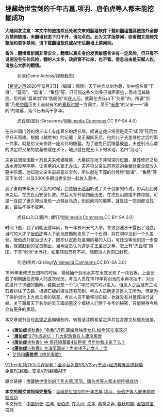  <h2>埋藏绝世宝剑的千年古墓,项羽、唐伯虎等人都未能挖掘成功</h2> <p class="notice"><b>大陆网友注意：本文中的链接除此处和文末的<a href="https://github.com/bannedbook/fanqiang" >翻墙</a>软件下载和<a href="https://github.com/killgcd/justmysocks/blob/master/README.md">翻墙推荐</a>链接外全部为禁网链接，未翻墙状态下打不开，请勿点击。此为文字版禁闻，欲看图文视频完整版和更多禁闻，请下载<a href="https://github.com/bannedbook/fanqiang">翻墙软件或APP</a>后翻墙上禁闻网。</p><p>备注：翻墙看新闻非常安全，翻墙以真实身份发表敏感言论有一定风险，但只看不说则没有任何风险，翻的人太多，政府管不过来，也不管。信息自由是天赋人权，请放心大胆的翻墙。</b></p>  <div class="entry"> <figure><figcaption>剑池(Come Across/视频截图）</figcaption></figure> <p>【<span class='wp_keywordlink_affiliate'><a href="https://www.soundofhope.org" title="希望之声" target="_blank">希望之声</a></span>2020年12月3日】（编辑：郭晓）天下神兵以剑为尊，剑中盛名者“干将”、“莫邪”、“扁诸”、“鱼肠”等，只可惜这些名剑多已销声匿迹，再难觅其踪迹。但传闻“扁诸剑”和“鱼肠剑”尚<a href="https://www.bannedbook.org/bnews/tag/%e5%9c%a8%e4%ba%ba%e9%97%b4/" class="st_tag internal_tag" rel="tag" title="标签 在人间 下的日志">在人间</a>，就藏在虎丘山下“剑冢”内。所谓“剑冢”乃是<span class='wp_keywordlink_affiliate'><a href="https://www.bannedbook.org/" title="中国" target="_blank">中国</a></span>历史上赫赫有名的<a href="https://www.bannedbook.org/bnews/tag/%E6%98%A5%E7%A7%8B%E6%97%B6%E6%9C%9F/" class="st_tag internal_tag" rel="tag" title="标签 春秋时期 下的日志">春秋时期</a>一方霸主，吴王“<a href="https://www.bannedbook.org/bnews/tag/%E5%A4%AB%E5%B7%AE/" class="st_tag internal_tag" rel="tag" title="标签 夫差 下的日志">夫差</a>”的父亲——“阖闾”的陵墓，距今已有两千多年。</p> <figure><figcaption>虎丘塔(图片:Sirseanroy/<a target="_blank" href="https://commons.wikimedia.org/wiki/File:Tiger_Hill_Yunyan_Ta_Pagoda.jpg">Wikimedia Commons</a>,CC BY-SA 4.0）</figcaption></figure> <p>在苏州阊门外的虎丘山上有座着名的虎丘塔，据说这虎丘塔便是吴王“阖闾”死后为寻升天而建。根据《越绝书》的记载：吴王阖闾死后，他的儿子夫差继位之后的第一件事，就是给父亲修建一座宏伟的陵墓。为了避免日后陵墓被盗，夫差别出心裁的决定将父亲的陵墓修建在水下，地点就在虎丘山下的水池，名曰“剑池”。</p>  <p>夫差征调全国数十万民夫来修建陵墓，大墓挖在地下非常深的位置，墓葬修好之后放水淹没整座墓，让盗墓的人毫无办法。夫差将父亲生前喜欢的<a href="https://www.bannedbook.org/bnews/tag/%e9%87%91%e9%93%b6%e8%b4%a2%e5%ae%9d/" class="st_tag internal_tag" rel="tag" title="标签 金银财宝 下的日志">金银财宝</a>全部放入墓中陪葬。他知道父亲生前最喜欢宝剑，所以就在下葬的时候将“扁诸”、“鱼肠”等天下名剑，以及3000多把当世宝剑一起放入墓中。</p> <p>到了秦朝末年天下大乱的时候，西楚霸王<a href="https://www.bannedbook.org/bnews/tag/%e9%a1%b9%e7%be%bd/" class="st_tag internal_tag" rel="tag" title="标签 项羽 下的日志">项羽</a>听说了关于剑冢的传说，带兵赶到苏州之后，在虎丘山安营扎寨。然后大军开始四面出击，在虎丘山周围不停挖掘，可是一连挖了很久却没发现一点蛛丝马迹，别说阖闾的墓葬，就是连一把剑都没找到，最后不得不放弃。</p>  <figure><figcaption>虎丘山入口(图片: 螺钉/<a target="_blank" href="https://zh.wikipedia.org/wiki/%E8%99%8E%E4%B8%98#/media/File:Tiger_Hill_Entrance.JPG">Wikimedia Commons</a>,CC BY-SA 3.0）</figcaption></figure> <p>时间飞逝，到了明朝正德年间，有一年苏州天气大旱，导致剑池水干露出了池底。当时的大才子<a href="https://www.bannedbook.org/bnews/tag/%e5%94%90%e4%bc%af%e8%99%8e/" class="st_tag internal_tag" rel="tag" title="标签 唐伯虎 下的日志">唐伯虎</a>等人下到池底勘察发现了一个石洞，并在洞中见到一个头盖骨。唐伯虎乃是当世大才，随即认定此处是阖闾墓的入口，可还没等他们进一步查看，就被赶到的官员制止。当地官员认为这是先王圣贤之墓，况上有“虎丘塔”镇压，下有“剑池”水浮托，如果轻动恐有不祥。随即派人将洞口封死。</p> <figure><figcaption>剑池(图片: Gisling/<a target="_blank" href="https://zh.wikipedia.org/wiki/%E8%99%8E%E4%B8%98#/media/File:%E5%89%91%E6%B1%A0.JPG">Wikimedia Commons</a>,CC BY-SA 3.0）</figcaption></figure> <p>1955年重修虎丘园林的时候，曾经抽干剑池水并在水底发现了一块石板，上面记载了明朝唐伯虎等人的这次经历。考古人员在1978年将剑池的水再次抽干，对池底进行了详细的勘察，结果发现一个“人”字形洞穴可以进入。但进入之后就有三块石板挡住了去路，根据石板的摆放还有形制，考古人员确定这是人工所为。但是为了保护剑池上方虎丘塔的塔基，考古人员不敢移动石板，也就没有对墓葬进行试掘。关于藏着天下名剑的吴王阖闾墓这个缠绕人们两千多年的秘密，只能期待今后会有更多的发现。</p>  <p>本文章或节目经<a href="https://www.bannedbook.org/bnews/tag/%e5%b8%8c%e6%9c%9b%e4%b9%8b%e5%a3%b0/" class="st_tag internal_tag" rel="tag" title="标签 希望之声 下的日志">希望之声</a>编辑制作，转载请注明希望之声并包含原文标题及链接。</p> <ul class='op-related-articles' title='相关阅读'> <li><a href='https://www.bannedbook.org/bnews/yule/20200816/1380767.html' target='_blank'>《<b>唐伯虎</b>点秋香》“冬香”近照 离婚后独养女儿 如今50岁变这样</a></li> <li><a href='https://www.bannedbook.org/bnews/yule/20200729/1368266.html' target='_blank'>"<b>唐伯虎</b>"27年成追忆！几大配角竟有人凄冷离世</a></li> <li><a href='https://www.bannedbook.org/bnews/yule/20200708/1357354.html' target='_blank'>《<b>唐伯虎</b>点秋香》中 竟还隐藏着4位巨星 当年你看出来了么？</a></li> <li><a href='https://www.bannedbook.org/bnews/yule/20200522/1332865.html' target='_blank'>《<b>唐伯虎</b>点秋香》主演罕曝光！为省钱不让女儿上学</a></li> <li><a href='https://www.bannedbook.org/bnews/baitai/20200412/1311150.html' target='_blank'>艾鸽和<b>唐伯虎</b>《桃花庵歌》</a></li> </ul> <p class="texttj"> <a href="https://www.bannedbook.org/forum23/topic22702.html" target="_blank">V2free机场25%引荐返利：全平台免费SS/V2ray节点+经济套餐高速翻墙</a><br/> <a href="https://github.com/bannedbook/fanqiang/wiki/%E7%A6%81%E9%97%BB%E7%BD%91%E5%AE%89%E5%8D%93%E7%BF%BB%E5%A2%99%E6%96%B0%E9%97%BBAPP" target="_blank">免费PC翻墙、安卓VPN翻墙APP</a></p><p>原文链接：<a class="src_link"  href="https://www.soundofhope.org/post/447754" target="_blank">埋藏绝世宝剑的千年古墓,项羽、唐伯虎等人都未能挖掘成功</a></p> <a name='sharetosocial'></a>       <div><b>本文的图文或视频完整版</b>：<a href='https://www.bannedbook.org/bnews/comments/20201204/1441666.html'>埋藏绝世宝剑的千年古墓,项羽、唐伯虎等人都未能挖掘成功</a></div>  </div><!--END ENTRY--> <div class="postfooter"> <div>本文标签：<a href="https://www.bannedbook.org/bnews/tag/%e4%b8%ad%e5%9b%bd%e5%8e%86%e5%8f%b2/" rel="tag">中国历史</a>, <a href="https://www.bannedbook.org/bnews/tag/%e5%8f%a4%e5%a2%93/" rel="tag">古墓</a>, <a href="https://www.bannedbook.org/bnews/tag/%e5%94%90%e4%bc%af%e8%99%8e/" rel="tag">唐伯虎</a>, <a href="https://www.bannedbook.org/bnews/tag/%e5%9c%a8%e4%ba%ba%e9%97%b4/" rel="tag">在人间</a>, <a href="https://www.bannedbook.org/bnews/tag/%E5%A4%AB%E5%B7%AE/" rel="tag">夫差</a>, <a href="https://www.bannedbook.org/bnews/tag/%e5%b8%8c%e6%9c%9b%e4%b9%8b%e5%a3%b0/" rel="tag">希望之声</a>, <a href="https://www.bannedbook.org/bnews/tag/%E6%98%A5%E7%A7%8B%E6%97%B6%E6%9C%9F/" rel="tag">春秋时期</a>, <a href="https://www.bannedbook.org/bnews/tag/%e9%87%91%e9%93%b6%e8%b4%a2%e5%ae%9d/" rel="tag">金银财宝</a>, <a href="https://www.bannedbook.org/bnews/tag/%e9%a1%b9%e7%be%bd/" rel="tag">项羽</a></div>  </div><!--END POSTFOOTER--> 